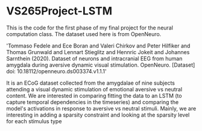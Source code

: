 # VS265Project-LSTM

This is the code for the first phase of my final project for the neural computation class. The dataset used here is from OpenNeuro. 

'Tommaso Fedele and Ece Boran and Valeri Chirkov and Peter Hilfiker and
Thomas Grunwald and Lennart Stieglitz and Hennric Jokeit and
Johannes Sarnthein (2020). Dataset of neurons and intracranial EEG from human
amygdala during aversive dynamic visual stimulation. OpenNeuro.
[Dataset] doi: 10.18112/openneuro.ds003374.v1.1.1'

It is an ECoG dataset collected from the amygdalae of nine subjects attending
a visual dynamic stimulation of emotional aversive vs neutral content. We are
interested in comparing fitting the data to an LSTM (to capture temporal
dependencies in the timeseries) and comparing the model's activations in
response to aversive vs neutral stimuli. Mainly, we are interesting in adding
a sparsity constraint and looking at the sparsity level for each stimulus type
